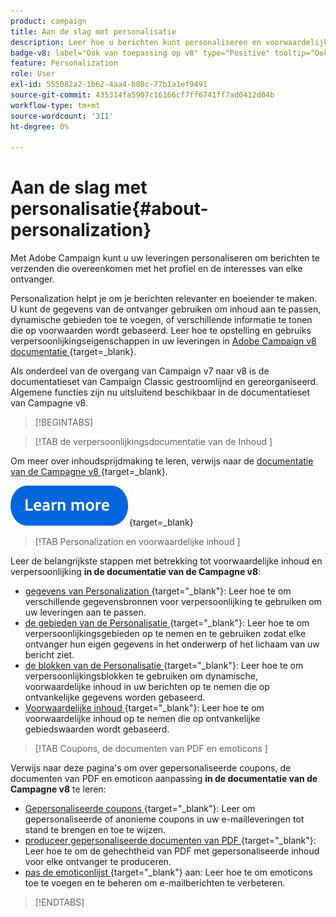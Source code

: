 ```yaml
---
product: campaign
title: Aan de slag met personalisatie
description: Leer hoe u berichten kunt personaliseren en voorwaardelijke inhoud kunt gebruiken in Campagne
badge-v8: label="Ook van toepassing op v8" type="Positive" tooltip="Ook van toepassing op campagne v8"
feature: Personalization
role: User
exl-id: 555082a2-1b62-4aa4-b80c-77b1a1ef9491
source-git-commit: 435314fa5907c16166cf7ff6741ff7ad0412d04b
workflow-type: tm+mt
source-wordcount: '311'
ht-degree: 0%

---
```


# Aan de slag met personalisatie{#about-personalization}

Met Adobe Campaign kunt u uw leveringen personaliseren om berichten te verzenden die overeenkomen met het profiel en de interesses van elke ontvanger.

Personalization helpt je om je berichten relevanter en boeiender te maken. U kunt de gegevens van de ontvanger gebruiken om inhoud aan te passen, dynamische gebieden toe te voegen, of verschillende informatie te tonen die op voorwaarden wordt gebaseerd. Leer hoe te opstelling en gebruiks verpersoonlijkingseigenschappen in uw leveringen in [&#x200B; Adobe Campaign v8 documentatie &#x200B;](https://experienceleague.adobe.com/docs/campaign/campaign-v8/send/personalize/personalize.html?lang=nl-NL){target=_blank}.

Als onderdeel van de overgang van Campaign v7 naar v8 is de documentatieset van Campaign Classic gestroomlijnd en gereorganiseerd. Algemene functies zijn nu uitsluitend beschikbaar in de documentatieset van Campagne v8.

>[!BEGINTABS]

>[!TAB  de verpersoonlijkingsdocumentatie van de Inhoud ]

Om meer over inhoudsprijdmaking te leren, verwijs naar de [&#x200B; documentatie van de Campagne v8 &#x200B;](https://experienceleague.adobe.com/docs/campaign/campaign-v8/send/personalize/personalize.html?lang=nl-NL){target=_blank}.


[![afbeelding](../../assets/do-not-localize/learn-more-button.svg)](https://experienceleague.adobe.com/docs/campaign/campaign-v8/send/personalize/personalize.html?lang=nl-NL){target=_blank}


>[!TAB  Personalization en voorwaardelijke inhoud ]

Leer de belangrijkste stappen met betrekking tot voorwaardelijke inhoud en verpersoonlijking **in de documentatie van de Campagne v8**:

* [&#x200B; gegevens van Personalization &#x200B;](https://experienceleague.adobe.com/docs/campaign/campaign-v8/send/personalize/personalization-data.html?lang=nl-NL){target="_blank"}: Leer hoe te om verschillende gegevensbronnen voor verpersoonlijking te gebruiken om uw leveringen aan te passen.
* [&#x200B; de gebieden van de Personalisatie &#x200B;](https://experienceleague.adobe.com/docs/campaign/campaign-v8/send/personalize/personalization-fields.html?lang=nl-NL){target="_blank"}: Leer hoe te om verpersoonlijkingsgebieden op te nemen en te gebruiken zodat elke ontvanger hun eigen gegevens in het onderwerp of het lichaam van uw bericht ziet.
* [&#x200B; de blokken van de Personalisatie &#x200B;](https://experienceleague.adobe.com/docs/campaign/campaign-v8/send/personalize/personalization-blocks.html?lang=nl-NL){target="_blank"}: Leer hoe te om verpersoonlijkingsblokken te gebruiken om dynamische, voorwaardelijke inhoud in uw berichten op te nemen die op ontvankelijke gegevens worden gebaseerd.
* [&#x200B; Voorwaardelijke inhoud &#x200B;](https://experienceleague.adobe.com/docs/campaign/campaign-v8/send/personalize/conditions.html?lang=nl-NL){target="_blank"}: Leer hoe te om voorwaardelijke inhoud op te nemen die op ontvankelijke gebiedswaarden wordt gebaseerd.

>[!TAB  Coupons, de documenten van PDF en emoticons ]

Verwijs naar deze pagina&#39;s om over gepersonaliseerde coupons, de documenten van PDF en emoticon aanpassing **in de documentatie van de Campagne v8** te leren:

* [&#x200B; Gepersonaliseerde coupons &#x200B;](https://experienceleague.adobe.com/docs/campaign/campaign-v8/send/personalize/ppersonalized-coupons.html){target="_blank"}: Leer om gepersonaliseerde of anonieme coupons in uw e-mailleveringen tot stand te brengen en toe te wijzen.
* [&#x200B; produceer gepersonaliseerde documenten van PDF &#x200B;](https://experienceleague.adobe.com/docs/campaign/campaign-v8/send/personalize/generating-personalized-pdf-documents.html){target="_blank"}: Leer hoe te om de gehechtheid van PDF met gepersonaliseerde inhoud voor elke ontvanger te produceren.
* [&#x200B; pas de emoticonlijst &#x200B;](https://experienceleague.adobe.com/docs/campaign/campaign-v8/send/personalize/customizing-emoticon-list.html){target="_blank"} aan: Leer hoe te om emoticons toe te voegen en te beheren om e-mailberichten te verbeteren.

>[!ENDTABS]





<!--
Adobe Campaign lets you mass deliver personalized electronic messages to a target population.

Before starting sending emails:

* Make sure recipient profiles contain at least an email address.
* Learn more about the Adobe Campaign [Delivery best practices](delivery-best-practices.md).
* Read out these sections to learn more about Deliverability: [Deliverability management in Campaign](about-deliverability.md) and [Deliverability best practices guide](https://experienceleague.adobe.com/docs/deliverability-learn/deliverability-best-practice-guide/introduction.html?lang=nl-NL).

The key steps to send an email are as follows:

* [Create an email delivery](creating-an-email-delivery.md)
* [Define the target population](steps-defining-the-target-population.md)
* [Define the email content](defining-the-email-content.md)
* [Send the email](sending-messages.md)
* [Monitor the delivery](about-delivery-monitoring.md)

The sections below provide information that is specific to the email channel. For global information on how to create a delivery, refer to [this section](steps-about-delivery-creation-steps.md).
-->